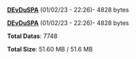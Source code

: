 [**DEvDuSPA**](/data/DEvDuSPA.txt) (01/02/23 - 22:26)- 4828 bytes

[**DEvDuSPA**](/data/DEvDuSPA.txt) (01/02/23 - 22:26)- 4828 bytes

**Total Datas**: 7748

**Total Size**: 51.60 MB / 51.6 MB